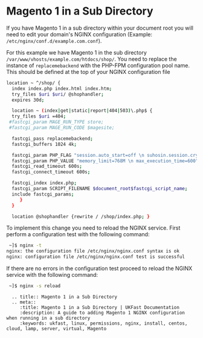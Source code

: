 # Magento 1 in a Sub Directory

If you have Magento 1 in a sub directory within your document root you will need to edit your domain's NGINX configuration (Example: `/etc/nginx/conf.d/example.com.conf`).

For this example we have Magento 1 in the sub directory `/var/www/vhosts/example.com/htdocs/shop/`. You need to replace the instance of `replacemebackend` with the PHP-FPM configuration pool name. This should be defined at the top of your NGINX configuration file

```bash
location ~ ^/shop/ {
  index index.php index.html index.htm;
  try_files $uri $uri/ @shophandler;
  expires 30d;

  location ~ (index|get|static|report|404|503)\.php$ {
  try_files $uri =404;
 #fastcgi_param MAGE_RUN_TYPE store;
 #fastcgi_param MAGE_RUN_CODE $magesite;

  fastcgi_pass replacemebackend;
  fastcgi_buffers 1024 4k;

  fastcgi_param PHP_FLAG "session.auto_start=off \n suhosin.session.cryptua=off";
  fastcgi_param PHP_VALUE "memory_limit=768M \n max_execution_time=600";
  fastcgi_read_timeout 600s;
  fastcgi_connect_timeout 600s;

  fastcgi_index index.php;
  fastcgi_param SCRIPT_FILENAME $document_root$fastcgi_script_name;
  include fastcgi_params;
     }
  }

  location @shophandler {rewrite / /shop/index.php; }
```

To implement this change you need to reload the NGINX service. First perform a configuration test with the following command:

```bash
 ~]$ nginx -t
nginx: the configuration file /etc/nginx/nginx.conf syntax is ok
nginx: configuration file /etc/nginx/nginx.conf test is successful
```

If there are no errors in the configuration test proceed to reload the NGINX service with the following command:

```bash
 ~]$ nginx -s reload
```

```eval_rst
  .. title:: Magento 1 in a Sub Directory
  .. meta::
     :title: Magento 1 in a Sub Directory | UKFast Documentation
     :description: A guide to adding Magento 1 NGINX configuration when running in a sub directory
     :keywords: ukfast, linux, permissions, nginx, install, centos, cloud, lamp, server, virtual, Magento
```
